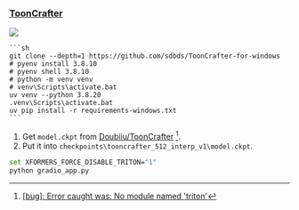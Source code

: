 ### [ToonCrafter](https://github.com/Doubiiu/ToonCrafter)

![](https://img.shields.io/github/license/Doubiiu/ToonCrafter?style=flat-square)

````{tab} From source
```sh
git clone --depth=1 https://github.com/sdbds/ToonCrafter-for-windows
# pyenv install 3.8.10
# pyenv shell 3.8.10
# python -m venv venv
# venv\Scripts\activate.bat
uv venv --python 3.8.20
.venv\Scripts\activate.bat
uv pip install -r requirements-windows.txt
```
````

1. Get `model.ckpt` from [Doubiiu/ToonCrafter](https://huggingface.co/Doubiiu/ToonCrafter/tree/main) [^1].
2. Put it into `checkpoints\tooncrafter_512_interp_v1\model.ckpt`.

```sh
set XFORMERS_FORCE_DISABLE_TRITON="1"
python gradio_app.py
```

[^1]: [[bug]: Error caught was: No module named 'triton'](https://github.com/invoke-ai/InvokeAI/issues/2611)